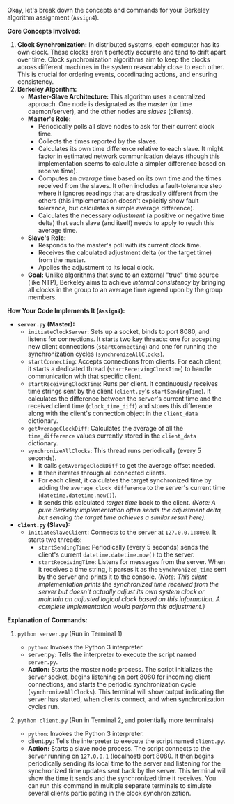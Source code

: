 Okay, let's break down the concepts and commands for your Berkeley algorithm assignment (`Assign4`).

**Core Concepts Involved:**

1.  **Clock Synchronization:** In distributed systems, each computer has its own clock. These clocks aren't perfectly accurate and tend to drift apart over time. Clock synchronization algorithms aim to keep the clocks across different machines in the system reasonably close to each other. This is crucial for ordering events, coordinating actions, and ensuring consistency.
2.  **Berkeley Algorithm:**
    *   **Master-Slave Architecture:** This algorithm uses a centralized approach. One node is designated as the *master* (or time daemon/server), and the other nodes are *slaves* (clients).
    *   **Master's Role:**
        *   Periodically polls all slave nodes to ask for their current clock time.
        *   Collects the times reported by the slaves.
        *   Calculates its own time difference relative to each slave. It might factor in estimated network communication delays (though this implementation seems to calculate a simpler difference based on receive time).
        *   Computes an *average* time based on its own time and the times received from the slaves. It often includes a fault-tolerance step where it ignores readings that are drastically different from the others (this implementation doesn't explicitly show fault tolerance, but calculates a simple average difference).
        *   Calculates the necessary *adjustment* (a positive or negative time delta) that each slave (and itself) needs to apply to reach this average time.
    *   **Slave's Role:**
        *   Responds to the master's poll with its current clock time.
        *   Receives the calculated adjustment delta (or the target time) from the master.
        *   Applies the adjustment to its local clock.
    *   **Goal:** Unlike algorithms that sync to an external "true" time source (like NTP), Berkeley aims to achieve *internal consistency* by bringing all clocks in the group to an average time agreed upon by the group members.

**How Your Code Implements It (`Assign4`):**

*   **`server.py` (Master):**
    *   `initiateClockServer`: Sets up a socket, binds to port 8080, and listens for connections. It starts two key threads: one for accepting new client connections (`startConnecting`) and one for running the synchronization cycles (`synchronizeAllClocks`).
    *   `startConnecting`: Accepts connections from clients. For each client, it starts a dedicated thread (`startReceivingClockTime`) to handle communication with that specific client.
    *   `startReceivingClockTime`: Runs per client. It continuously receives time strings sent by the client (`client.py`'s `startSendingTime`). It calculates the difference between the server's current time and the received client time (`clock_time_diff`) and stores this difference along with the client's connection object in the `client_data` dictionary.
    *   `getAverageClockDiff`: Calculates the average of all the `time_difference` values currently stored in the `client_data` dictionary.
    *   `synchronizeAllClocks`: This thread runs periodically (every 5 seconds).
        *   It calls `getAverageClockDiff` to get the average offset needed.
        *   It then iterates through all connected clients.
        *   For each client, it calculates the target synchronized time by adding the `average_clock_difference` to the server's current time (`datetime.datetime.now()`).
        *   It sends this calculated *target time* back to the client. *(Note: A pure Berkeley implementation often sends the adjustment delta, but sending the target time achieves a similar result here).*
*   **`client.py` (Slave):**
    *   `initiateSlaveClient`: Connects to the server at `127.0.0.1:8080`. It starts two threads:
        *   `startSendingTime`: Periodically (every 5 seconds) sends the client's current `datetime.datetime.now()` to the server.
        *   `startReceivingTime`: Listens for messages from the server. When it receives a time string, it parses it as the `Synchronized_time` sent by the server and prints it to the console. *(Note: This client implementation *prints* the synchronized time received from the server but doesn't actually *adjust* its own system clock or maintain an adjusted logical clock based on this information. A complete implementation would perform this adjustment.)*

**Explanation of Commands:**

1.  `python server.py` (Run in Terminal 1)
    *   `python`: Invokes the Python 3 interpreter.
    *   server.py: Tells the interpreter to execute the script named `server.py`.
    *   **Action:** Starts the master node process. The script initializes the server socket, begins listening on port 8080 for incoming client connections, and starts the periodic synchronization cycle (`synchronizeAllClocks`). This terminal will show output indicating the server has started, when clients connect, and when synchronization cycles run.

2.  `python client.py` (Run in Terminal 2, and potentially more terminals)
    *   `python`: Invokes the Python 3 interpreter.
    *   client.py: Tells the interpreter to execute the script named `client.py`.
    *   **Action:** Starts a slave node process. The script connects to the server running on `127.0.0.1` (localhost) port 8080. It then begins periodically sending its local time to the server and listening for the synchronized time updates sent back by the server. This terminal will show the time it sends and the synchronized time it receives. You can run this command in multiple separate terminals to simulate several clients participating in the clock synchronization.